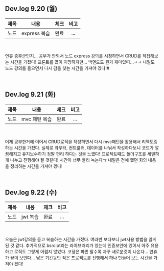 ## Dev.log 9.20 (월)

  |제목|내용|체크|비고|
|:------:|:------:|:------:|:------:|
|노드|express 복습|완료|...|


<br />

연휴 증후군인지... 공부가 안되서 노드 express 강의를 시청하면서 CRUD를 직접해보는 시간을 가졌다! 프론트를 많이 지망하지만... 백엔드도 뭔가 재미있따...ㅋㅋ 내일도 노드 강의를 들으면서 다시 감을 찾는 시간을 가져야 겠다!#

<br />

## Dev.log 9.21 (화)

  |제목|내용|체크|비고|
|:------:|:------:|:------:|:------:|
|노드|mvc 패턴 복습|완료|...|


<br />

어제 공부한거에 이어서 CRUD로직을 작성하면서 다시 mvc패턴을 활용해서 리펙토링하는 시간을 가졌다. 실제로 라우터, 컨트룰러, 데이터를 나눠서 작성하다보니 코드가 깔끔해지고 유지보수하기 정말 편리 하다는 것을 느꼈다! 프로젝트때도 폴더구조를 세밀하게 나누고 진행해야 될 것같다! 시간이 너무 빨리 녹는다ㅠ 내일은 전에 했던 회의 내용을 정리하는 시간을 가져야 겠다!

<br />

## Dev.log 9.22 (수)

  |제목|내용|체크|비고|
|:------:|:------:|:------:|:------:|
|노드|jwt 복습|완료|...|


<br />

오늘은 jwt강의를 듣고 복습하는 시간을 가졌다. 여러번 보다보니 jwt사용 방법을 알게 된 것 같다. 추가적으로 bsrcipt라는 라이브러리가 있는데 인증보안에 있어서 아주 유용하고 로직도 그렇게 어렵지 않았다. 코딩은 파면 팔수록 자꾸 새로운것이 나온다... 연휴가 끝이 보인다... 남은 기간동안 작은 프로젝트를 진행해서 하나 만들어 보는 시간을 가져야 겠다!

<br />